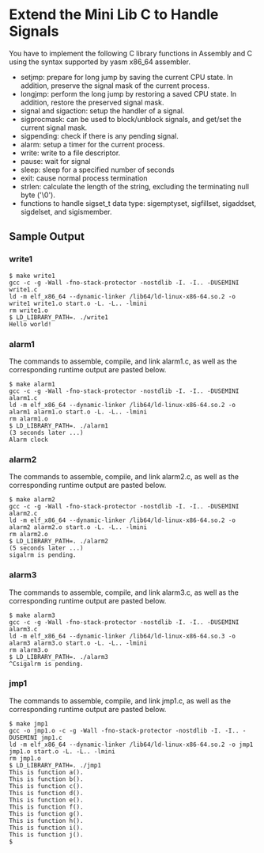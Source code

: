 # Extend the Mini Lib C to Handle Signals

You have to implement the following C library functions in Assembly and C using the syntax supported by yasm x86_64 assembler.

  * setjmp: prepare for long jump by saving the current CPU state. In addition, preserve the signal mask of the current process.
  * longjmp: perform the long jump by restoring a saved CPU state. In addition, restore the preserved signal mask.
  * signal and sigaction: setup the handler of a signal.
  * sigprocmask: can be used to block/unblock signals, and get/set the current signal mask.
  * sigpending: check if there is any pending signal.
  * alarm: setup a timer for the current process.
  * write: write to a file descriptor.
  * pause: wait for signal
  * sleep: sleep for a specified number of seconds
  * exit: cause normal process termination
  * strlen: calculate the length of the string, excluding the terminating null byte ('\0').
  * functions to handle sigset_t data type: sigemptyset, sigfillset, sigaddset, sigdelset, and sigismember.

## Sample Output

### write1
```
$ make write1
gcc -c -g -Wall -fno-stack-protector -nostdlib -I. -I.. -DUSEMINI write1.c
ld -m elf_x86_64 --dynamic-linker /lib64/ld-linux-x86-64.so.2 -o write1 write1.o start.o -L. -L.. -lmini
rm write1.o
$ LD_LIBRARY_PATH=. ./write1
Hello world!
```
### alarm1
The commands to assemble, compile, and link alarm1.c, as well as the corresponding runtime output are pasted below.
```
$ make alarm1
gcc -c -g -Wall -fno-stack-protector -nostdlib -I. -I.. -DUSEMINI alarm1.c
ld -m elf_x86_64 --dynamic-linker /lib64/ld-linux-x86-64.so.2 -o alarm1 alarm1.o start.o -L. -L.. -lmini
rm alarm1.o
$ LD_LIBRARY_PATH=. ./alarm1
(3 seconds later ...)
Alarm clock
```

### alarm2
The commands to assemble, compile, and link alarm2.c, as well as the corresponding runtime output are pasted below.
```
$ make alarm2
gcc -c -g -Wall -fno-stack-protector -nostdlib -I. -I.. -DUSEMINI alarm2.c
ld -m elf_x86_64 --dynamic-linker /lib64/ld-linux-x86-64.so.2 -o alarm2 alarm2.o start.o -L. -L.. -lmini
rm alarm2.o
$ LD_LIBRARY_PATH=. ./alarm2
(5 seconds later ...)
sigalrm is pending.
```
### alarm3
The commands to assemble, compile, and link alarm3.c, as well as the corresponding runtime output are pasted below.
```
$ make alarm3
gcc -c -g -Wall -fno-stack-protector -nostdlib -I. -I.. -DUSEMINI alarm3.c
ld -m elf_x86_64 --dynamic-linker /lib64/ld-linux-x86-64.so.3 -o alarm3 alarm3.o start.o -L. -L.. -lmini
rm alarm3.o
$ LD_LIBRARY_PATH=. ./alarm3
^Csigalrm is pending.
```

### jmp1
The commands to assemble, compile, and link jmp1.c, as well as the corresponding runtime output are pasted below.
```
$ make jmp1
gcc -o jmp1.o -c -g -Wall -fno-stack-protector -nostdlib -I. -I.. -DUSEMINI jmp1.c
ld -m elf_x86_64 --dynamic-linker /lib64/ld-linux-x86-64.so.2 -o jmp1 jmp1.o start.o -L. -L.. -lmini
rm jmp1.o
$ LD_LIBRARY_PATH=. ./jmp1
This is function a().
This is function b().
This is function c().
This is function d().
This is function e().
This is function f().
This is function g().
This is function h().
This is function i().
This is function j().
$
```
